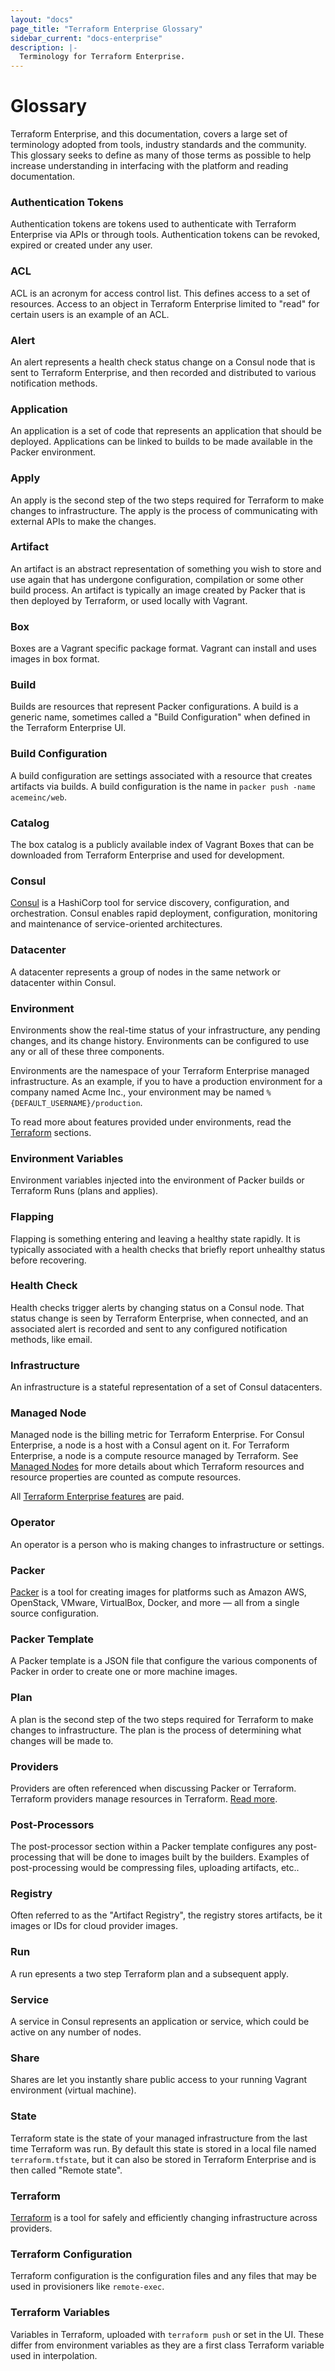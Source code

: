 ```yaml
---
layout: "docs"
page_title: "Terraform Enterprise Glossary"
sidebar_current: "docs-enterprise"
description: |-
  Terminology for Terraform Enterprise.
---
```


# Glossary

Terraform Enterprise, and this documentation, covers a large set of terminology adopted
from tools, industry standards and the community. This glossary
seeks to define as many of those terms as possible to help increase
understanding in interfacing with the platform and reading documentation.

### Authentication Tokens

Authentication tokens are tokens used to authenticate with Terraform Enterprise via
APIs or through tools. Authentication tokens can be revoked, expired
or created under any user.

### ACL

ACL is an acronym for access control list. This defines access
to a set of resources. Access to an object in Terraform Enterprise limited to "read"
for certain users is an example of an ACL.

### Alert

An alert represents a health check status change on a Consul node that
is sent to Terraform Enterprise, and then recorded and distributed to various
notification methods.

### Application

An application is a set of code that represents an application that should
be deployed. Applications can be linked to builds to be made
available in the Packer environment.

### Apply

An apply is the second step of the two steps required for
Terraform to make changes to infrastructure. The apply is the process
of communicating with external APIs to make the changes.

### Artifact

An artifact is an abstract representation of something you wish to
store and use again that has undergone configuration, compilation or
some other build process. An artifact is typically
an image created by Packer that is then deployed by Terraform, or used
locally with Vagrant.

### Box

Boxes are a Vagrant specific package format. Vagrant can install
and uses images in box format.

### Build

Builds are resources that represent Packer configurations. A build
is a generic name, sometimes called a "Build Configuration" when
defined in the Terraform Enterprise UI.

### Build Configuration

A build configuration are settings associated with a resource that
creates artifacts via builds. A build configuration is the name
in `packer push -name acemeinc/web`.

### Catalog

The box catalog is a publicly available index of Vagrant Boxes
that can be downloaded from Terraform Enterprise and used for development.

### Consul

[Consul](https://consul.io) is a HashiCorp tool for service discovery, configuration,
and orchestration. Consul enables rapid deployment, configuration, monitoring and
maintenance of service-oriented architectures.

### Datacenter

A datacenter represents a group of nodes in the same network or
datacenter within Consul.

### Environment

Environments show the real-time status of your infrastructure,
any pending changes, and its change history. Environments can be configured
to use any or all of these three components.

Environments are the namespace of your Terraform Enterprise managed infrastructure.
As an example, if you to have a production environment
for a company named Acme Inc., your environment
may be named `%{DEFAULT_USERNAME}/production`.

To read more about features provided under environments,
read the [Terraform](/docs/enterprise) sections.

### Environment Variables

Environment variables injected into the environment of Packer builds or
Terraform Runs (plans and applies).

### Flapping

Flapping is something entering and leaving a healthy state rapidly. It is typically associated with a health checks that
briefly report unhealthy status before recovering.

### Health Check

Health checks trigger alerts by changing status on a Consul node. That status
change is seen by Terraform Enterprise, when connected, and an associated alert is
recorded and sent to any configured notification methods, like
email.

### Infrastructure

An infrastructure is a stateful representation of a set of Consul
datacenters.

### Managed Node

Managed node is the billing metric for Terraform Enterprise. For Consul Enterprise, a node is a host
with a Consul agent on it. For Terraform Enterprise, a node is a compute
resource managed by Terraform. See [Managed Nodes](/docs/enterprise/billing)
for more details about which Terraform resources and resource properties are counted
as compute resources.

All [Terraform Enterprise features](/docs/enterprise) are paid.

### Operator

An operator is a person who is making changes to infrastructure or
settings.

### Packer

[Packer](https://packer.io) is a tool for creating images for platforms such as Amazon AWS,
OpenStack, VMware, VirtualBox, Docker, and more — all from a single
source configuration.

### Packer Template

A Packer template is a JSON file that configure the various components
of Packer in order to create one or more machine images.

### Plan

A plan is the second step of the two steps required for
Terraform to make changes to infrastructure. The plan is the process
of determining what changes will be made to.

### Providers

Providers are often referenced when discussing Packer
or Terraform. Terraform providers manage resources in Terraform.
[Read more](https://terraform.io/docs/providers/index.html).

### Post-Processors

The post-processor section within a Packer template configures
any post-processing that will be done to images built by the builders.
Examples of post-processing would be compressing files, uploading
artifacts, etc..

### Registry

Often referred to as the "Artifact Registry", the registry
stores artifacts, be it images or IDs for cloud provider images.

### Run

A run epresents a two step Terraform plan and a subsequent apply.

### Service

A service in Consul represents an application or service, which
could be active on any number of nodes.

### Share

Shares are let you instantly share public access to your running
Vagrant environment (virtual machine).

### State

Terraform state is the state of your managed infrastructure from the last
time Terraform was run. By default this state is stored in a local file
named `terraform.tfstate`, but it can also be stored in Terraform Enterprise
and is then called "Remote state".

### Terraform

[Terraform](https://terraform.io) is a tool for safely and
efficiently changing infrastructure across providers.

### Terraform Configuration

Terraform configuration is the configuration files and any
files that may be used in provisioners like `remote-exec`.

### Terraform Variables

Variables in Terraform, uploaded with `terraform push` or
set in the UI. These differ from environment variables
as they are a first class Terraform variable used in interpolation.

